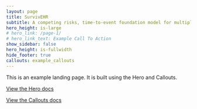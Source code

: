 ```yaml
---
layout: page
title: SurvivEHR
subtitle: A competing risks, time-to-event foundation model for multiple long-term conditions from primary care electronic health records
hero_height: is-large
# hero_link: /page-1/
# hero_link_text: Example Call To Action
show_sidebar: false
hero_height: is-fullwidth
hide_footer: true
callouts: example_callouts
---
```


This is an example landing page. It is built using the Hero and Callouts.

[View the Hero docs](/bulma-clean-theme/docs/pages/hero/)

[View the Callouts docs](/bulma-clean-theme/docs/page-components/callouts/)
